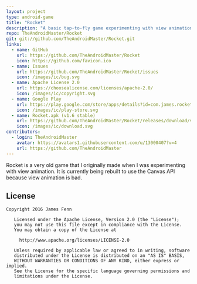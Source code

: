 ```yaml
---
layout: project
type: android-game
title: "Rocket"
description: "A basic tap-to-fly game experimenting with view animation."
repo: TheAndroidMaster/Rocket
git: git://github.com/TheAndroidMaster/Rocket.git
links:
  - name: GitHub
    url: https://github.com/TheAndroidMaster/Rocket
    icon: https://github.com/favicon.ico
  - name: Issues
    url: https://github.com/TheAndroidMaster/Rocket/issues
    icon: /images/ic/bug.svg
  - name: Apache License 2.0
    url: https://choosealicense.com/licenses/apache-2.0/
    icon: /images/ic/copyright.svg
  - name: Google Play
    url: https://play.google.com/store/apps/details?id=com.james.rocket
    icon: /images/ic/play-store.svg
  - name: Rocket.apk (v1.6 stable)
    url: https://github.com/TheAndroidMaster/Rocket/releases/download/v1.6/Rocket.apk
    icon: /images/ic/download.svg
contributors:
  - login: TheAndroidMaster
    avatar: https://avatars1.githubusercontent.com/u/13000407?v=4
    url: https://github.com/TheAndroidMaster
---
```


Rocket is a very old game that I originally made when I was experimenting with view animation. It is currently being rebuilt to use the Canvas API because view animation is bad.

## License

```
Copyright 2016 James Fenn

   Licensed under the Apache License, Version 2.0 (the "License");
   you may not use this file except in compliance with the License.
   You may obtain a copy of the License at

     http://www.apache.org/licenses/LICENSE-2.0

   Unless required by applicable law or agreed to in writing, software
   distributed under the License is distributed on an "AS IS" BASIS,
   WITHOUT WARRANTIES OR CONDITIONS OF ANY KIND, either express or implied.
   See the License for the specific language governing permissions and
   limitations under the License.
```
